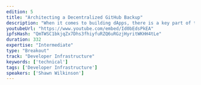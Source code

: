 ```yaml
---
edition: 5
title: "Architecting a Decentralized GitHub Backup"
description: "When it comes to building dApps, there is a key part of the process that remains very centralized. The tools we use for version control, like GitHub, are centralized, leaving dApp builders and communities at the mercy of providers and prone to censorship. By building a decentralized backup of GitHub in case of censorship, downtime, or other sudden loss of source code access, dApps can better decentralize access to their codebase. This presentation will outline the architecture behind a decentralized GitHub alternative and demo the proof of concept."
youtubeUrl: "https://www.youtube.com/embed/Id0bEdsPkEA"
ipfsHash: "QmTWSC1bkjqZx7Dhs3fhiyfuRZQ6uRGzjHyritWKHH4tLe"
duration: 332
expertise: "Intermediate"
type: "Breakout"
track: "Developer Infrastructure"
keywords: ['technical']
tags: ['Developer Infrastructure']
speakers: ['Shawn Wilkinson']
---
```

